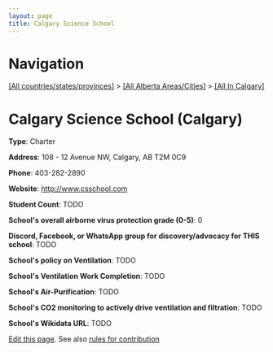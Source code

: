 ```yaml
---
layout: page
title: Calgary Science School
---
```

# Navigation

[[All countries/states/provinces]](../../..) > [[All Alberta Areas/Cities]](../..) > [[All In Calgary]](..)

# Calgary Science School (Calgary)

**Type**: Charter

**Address**: 108 - 12 Avenue NW, Calgary, AB T2M 0C9

**Phone**: 403-282-2890

**Website**: <http://www.csschool.com>

**Student Count**: TODO

**School's overall airborne virus protection grade (0-5)**: 0

**Discord, Facebook, or WhatsApp group for discovery/advocacy for THIS school**: TODO

**School's policy on Ventilation**: TODO

**School's Ventilation Work Completion**: TODO

**School's Air-Purification**: TODO

**School's CO2 monitoring to actively drive ventilation and filtration**: TODO

**School's Wikidata URL**: TODO


[Edit this page](https://github.com/ventilate-schools/AB/edit/main/./Calgary/Calgary_Science_School.md). See also [rules for contribution](../../../contribution-rules/)